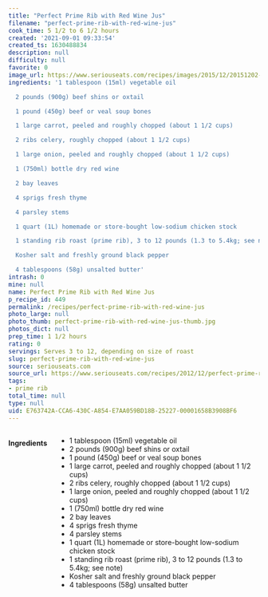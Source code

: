 ```yaml
---
title: "Perfect Prime Rib with Red Wine Jus"
filename: "perfect-prime-rib-with-red-wine-jus"
cook_time: 5 1/2 to 6 1/2 hours
created: '2021-09-01 09:33:54'
created_ts: 1630488834
description: null
difficulty: null
favorite: 0
image_url: https://www.seriouseats.com/recipes/images/2015/12/20151202-prime-rib-red-wine-jus-step-by-step-kenji-28-200x150.jpg
ingredients: '1 tablespoon (15ml) vegetable oil

  2 pounds (900g) beef shins or oxtail

  1 pound (450g) beef or veal soup bones

  1 large carrot, peeled and roughly chopped (about 1 1/2 cups)

  2 ribs celery, roughly chopped (about 1 1/2 cups)

  1 large onion, peeled and roughly chopped (about 1 1/2 cups)

  1 (750ml) bottle dry red wine

  2 bay leaves

  4 sprigs fresh thyme

  4 parsley stems

  1 quart (1L) homemade or store-bought low-sodium chicken stock

  1 standing rib roast (prime rib), 3 to 12 pounds (1.3 to 5.4kg; see note)

  Kosher salt and freshly ground black pepper

  4 tablespoons (58g) unsalted butter'
intrash: 0
mine: null
name: Perfect Prime Rib with Red Wine Jus
p_recipe_id: 449
permalink: /recipes/perfect-prime-rib-with-red-wine-jus
photo_large: null
photo_thumb: perfect-prime-rib-with-red-wine-jus-thumb.jpg
photos_dict: null
prep_time: 1 1/2 hours
rating: 0
servings: Serves 3 to 12, depending on size of roast
slug: perfect-prime-rib-with-red-wine-jus
source: seriouseats.com
source_url: https://www.seriouseats.com/recipes/2012/12/perfect-prime-rib-with-red-wine-jus-recipe.html
tags:
- prime rib
total_time: null
type: null
uid: E763742A-CCA6-430C-A854-E7AA059BD18B-25227-00001658B3908BF6
---
```

<div class="large-8 medium-7 columns" id="writeup">	</div><!-- #writeup -->
</div><!-- #row-one -->
<div class="row" id="row-two">	<div class="medium-4 small-5 columns" id="ingredients"><h4>Ingredients</h4><div class="box box-ingredients content"><ul>
<li>1 tablespoon (15ml) vegetable oil</li>
<li>2 pounds (900g) beef shins or oxtail</li>
<li>1 pound (450g) beef or veal soup bones</li>
<li>1 large carrot, peeled and roughly chopped (about 1 1/2 cups)</li>
<li>2 ribs celery, roughly chopped (about 1 1/2 cups)</li>
<li>1 large onion, peeled and roughly chopped (about 1 1/2 cups)</li>
<li>1 (750ml) bottle dry red wine</li>
<li>2 bay leaves</li>
<li>4 sprigs fresh thyme</li>
<li>4 parsley stems</li>
<li>1 quart (1L) homemade or store-bought low-sodium chicken stock</li>
<li>1 standing rib roast (prime rib), 3 to 12 pounds (1.3 to 5.4kg; see note)</li>
<li>Kosher salt and freshly ground black pepper</li>
<li>4 tablespoons (58g) unsalted butter</li>
</ul>
</div>	</div>	<div class="medium-6 small-7 columns" id="directions">	</div>